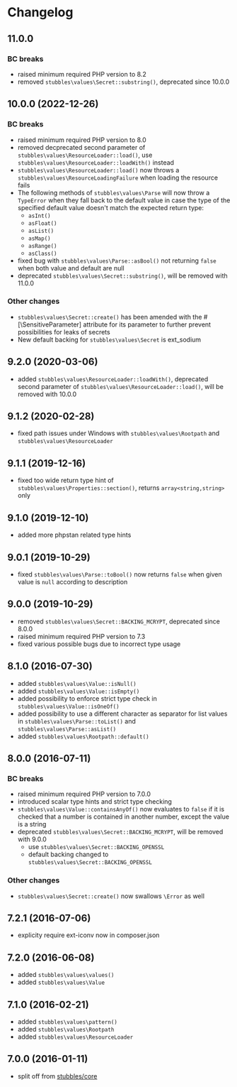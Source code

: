 # Changelog

## 11.0.0

### BC breaks

* raised minimum required PHP version to 8.2
* removed `stubbles\values\Secret::substring()`, deprecated since 10.0.0

## 10.0.0 (2022-12-26)

### BC breaks

* raised minimum required PHP version to 8.0
* removed decprecated second parameter of `stubbles\values\ResourceLoader::load()`, use `stubbles\values\ResourceLoader::loadWith()` instead
* `stubbles\values\ResourceLoader::load()` now throws a `stubbles\values\ResourceLoadingFailure` when loading the resource fails
* The following methods of `stubbles\values\Parse` will now throw a `TypeError` when they fall back to the default value in case the type of the specified default value doesn't match the expected return type:
   * `asInt()`
   * `asFloat()`
   * `asList()`
   * `asMap()`
   * `asRange()`
   * `asClass()`
* fixed bug with `stubbles\values\Parse::asBool()` not returning `false` when both value and default are null
* deprecated `stubbles\values\Secret::substring()`, will be removed with 11.0.0

### Other changes

* `stubbles\values\Secret::create()` has been amended with the #[\SensitiveParameter] attribute for its parameter to further prevent possibilities for leaks of secrets
* New default backing for `stubbles\values\Secret` is ext_sodium

## 9.2.0 (2020-03-06)

* added `stubbles\values\ResourceLoader::loadWith()`, deprecated second parameter of `stubbles\values\ResourceLoader::load()`, will be removed with 10.0.0

## 9.1.2 (2020-02-28)

* fixed path issues under Windows with `stubbles\values\Rootpath` and `stubbles\values\ResourceLoader`

## 9.1.1 (2019-12-16)

* fixed too wide return type hint of `stubbles\values\Properties::section()`, returns `array<string,string>` only

## 9.1.0 (2019-12-10)

* added more phpstan related type hints

## 9.0.1 (2019-10-29)

* fixed `stubbles\values\Parse::toBool()`  now returns `false` when given value is `null` according to description

## 9.0.0 (2019-10-29)

* removed `stubbles\values\Secret::BACKING_MCRYPT`, deprecated since 8.0.0
* raised minimum required PHP version to 7.3
* fixed various possible bugs due to incorrect type usage

## 8.1.0 (2016-07-30)

* added `stubbles\values\Value::isNull()`
* added `stubbles\values\Value::isEmpty()`
* added possibility to enforce strict type check in `stubbles\values\Value::isOneOf()`
* added possibility to use a different character as separator for list values in `stubbles\values\Parse::toList()` and `stubbles\values\Parse::asList()`
* added `stubbles\values\Rootpath::default()`

## 8.0.0 (2016-07-11)

### BC breaks

* raised minimum required PHP version to 7.0.0
* introduced scalar type hints and strict type checking
* `stubbles\values\Value::containsAnyOf()` now evaluates to `false` if it is checked that a number is contained in another number, except the value is a string
* deprecated `stubbles\values\Secret::BACKING_MCRYPT`, will be removed with 9.0.0
  * use `stubbles\values\Secret::BACKING_OPENSSL`
  * default backing changed to `stubbles\values\Secret::BACKING_OPENSSL`

### Other changes

* `stubbles\values\Secret::create()` now swallows `\Error` as well

## 7.2.1 (2016-07-06)

* explicity require ext-iconv now in composer.json

## 7.2.0 (2016-06-08)

* added `stubbles\values\values()`
* added `stubbles\values\Value`

## 7.1.0 (2016-02-21)

* added `stubbles\values\pattern()`
* added `stubbles\values\Rootpath`
* added `stubbles\values\ResourceLoader`

## 7.0.0 (2016-01-11)

* split off from [stubbles/core](https://github.com/stubbles/stubbles-core)
